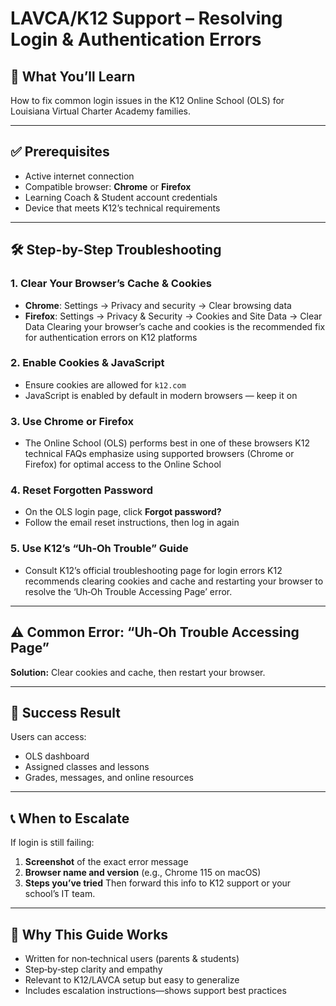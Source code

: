 # LAVCA/K12 Support – Resolving Login & Authentication Errors

## 🎯 What You’ll Learn
How to fix common login issues in the K12 Online School (OLS) for Louisiana Virtual Charter Academy families.

---

## ✅ Prerequisites
- Active internet connection  
- Compatible browser: **Chrome** or **Firefox**  
- Learning Coach & Student account credentials  
- Device that meets K12’s technical requirements

---

## 🛠 Step-by-Step Troubleshooting

### 1. Clear Your Browser’s Cache & Cookies
- **Chrome**: Settings → Privacy and security → Clear browsing data  
- **Firefox**: Settings → Privacy & Security → Cookies and Site Data → Clear Data
Clearing your browser’s cache and cookies is the recommended fix for authentication errors on K12 platforms
### 2. Enable Cookies & JavaScript
- Ensure cookies are allowed for `k12.com`  
- JavaScript is enabled by default in modern browsers — keep it on

### 3. Use Chrome or Firefox
- The Online School (OLS) performs best in one of these browsers
K12 technical FAQs emphasize using supported browsers (Chrome or Firefox) for optimal access to the Online School
### 4. Reset Forgotten Password
- On the OLS login page, click **Forgot password?**  
- Follow the email reset instructions, then log in again

### 5. Use K12’s “Uh‑Oh Trouble” Guide
- Consult K12’s official troubleshooting page for login errors
K12 recommends clearing cookies and cache and restarting your browser to resolve the ‘Uh‑Oh Trouble Accessing Page’ error.
---

## ⚠️ Common Error: “Uh‑Oh Trouble Accessing Page”
**Solution:** Clear cookies and cache, then restart your browser.

---

## 🎉 Success Result
Users can access:
- OLS dashboard
- Assigned classes and lessons
- Grades, messages, and online resources

---

## 📞 When to Escalate
If login is still failing:
1. **Screenshot** of the exact error message  
2. **Browser name and version** (e.g., Chrome 115 on macOS)  
3. **Steps you’ve tried**
Then forward this info to K12 support or your school’s IT team.

---

## 🧠 Why This Guide Works
- Written for non‑technical users (parents & students)  
- Step‑by‑step clarity and empathy  
- Relevant to K12/LAVCA setup but easy to generalize  
- Includes escalation instructions—shows support best practices

